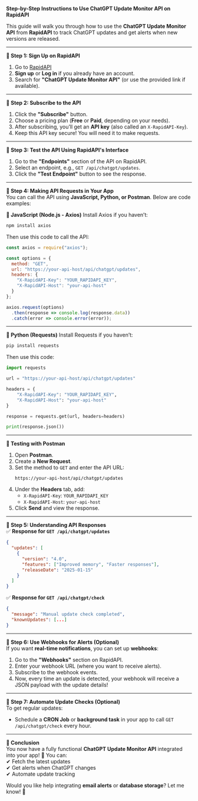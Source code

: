  **Step-by-Step Instructions to Use ChatGPT Update Monitor API on RapidAPI**  

This guide will walk you through how to use the **ChatGPT Update Monitor API** from **RapidAPI** to track ChatGPT updates and get alerts when new versions are released.

---

 **📌 Step 1: Sign Up on RapidAPI**  
1. Go to [RapidAPI](https://rapidapi.com/)  
2. **Sign up** or **Log in** if you already have an account.  
3. Search for **"ChatGPT Update Monitor API"** (or use the provided link if available).  

---

 **📌 Step 2: Subscribe to the API**  
1. Click the **"Subscribe"** button.  
2. Choose a pricing plan (**Free** or **Paid**, depending on your needs).  
3. After subscribing, you’ll get an **API key** (also called an `X-RapidAPI-Key`).  
4. Keep this API key secure! You will need it to make requests.  

---

 **📌 Step 3: Test the API Using RapidAPI's Interface**  
1. Go to the **"Endpoints"** section of the API on RapidAPI.  
2. Select an endpoint, e.g., `GET /api/chatgpt/updates`.  
3. Click the **"Test Endpoint"** button to see the response.  

---

 **📌 Step 4: Making API Requests in Your App**  
You can call the API using **JavaScript, Python, or Postman**. Below are code examples:

 **🚀 JavaScript (Node.js - Axios)**
Install Axios if you haven’t:  
```sh
npm install axios
```
Then use this code to call the API:  
```javascript
const axios = require("axios");

const options = {
  method: "GET",
  url: "https://your-api-host/api/chatgpt/updates",
  headers: {
    "X-RapidAPI-Key": "YOUR_RAPIDAPI_KEY",
    "X-RapidAPI-Host": "your-api-host"
  }
};

axios.request(options)
  .then(response => console.log(response.data))
  .catch(error => console.error(error));
```

---

 **🚀 Python (Requests)**
Install Requests if you haven’t:  
```sh
pip install requests
```
Then use this code:  
```python
import requests

url = "https://your-api-host/api/chatgpt/updates"

headers = {
    "X-RapidAPI-Key": "YOUR_RAPIDAPI_KEY",
    "X-RapidAPI-Host": "your-api-host"
}

response = requests.get(url, headers=headers)

print(response.json())
```

---

 **🚀 Testing with Postman**
1. Open **Postman**.  
2. Create a **New Request**.  
3. Set the method to `GET` and enter the API URL:  
   ```
   https://your-api-host/api/chatgpt/updates
   ```
4. Under the **Headers** tab, add:  
   - `X-RapidAPI-Key`: `YOUR_RAPIDAPI_KEY`  
   - `X-RapidAPI-Host`: `your-api-host`  
5. Click **Send** and view the response.  

---

 **📌 Step 5: Understanding API Responses**  
 ✅ **Response for `GET /api/chatgpt/updates`**
```json
{
  "updates": [
    {
      "version": "4.0",
      "features": ["Improved memory", "Faster responses"],
      "releaseDate": "2025-01-15"
    }
  ]
}
```

 ✅ **Response for `GET /api/chatgpt/check`**
```json
{
  "message": "Manual update check completed",
  "knownUpdates": [...]
}
```

---

 **📌 Step 6: Use Webhooks for Alerts (Optional)**  
If you want **real-time notifications**, you can set up **webhooks**:  
1. Go to the **"Webhooks"** section on RapidAPI.  
2. Enter your webhook URL (where you want to receive alerts).  
3. Subscribe to the webhook events.  
4. Now, every time an update is detected, your webhook will receive a JSON payload with the update details!  

---

 **📌 Step 7: Automate Update Checks (Optional)**  
To get regular updates:  
- Schedule a **CRON Job** or **background task** in your app to call `GET /api/chatgpt/check` every hour.  

---

 **📌 Conclusion**  
You now have a fully functional **ChatGPT Update Monitor API** integrated into your app! 🚀 You can:  
✔ Fetch the latest updates  
✔ Get alerts when ChatGPT changes  
✔ Automate update tracking  

Would you like help integrating **email alerts** or **database storage**? Let me know! 🚀